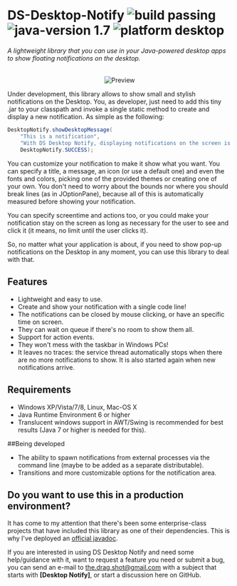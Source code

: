 # DS-Desktop-Notify ![build passing](http://b.repl.ca/v1/build-passing-green.png) ![java-version 1.7](http://b.repl.ca/v1/java--version-1.7-blue.png) ![platform desktop](http://b.repl.ca/v1/platform-desktop-orange.png)
###### A lightweight library that you can use in your Java-powered desktop apps to show floating notifications on the desktop.

<p align="center">
  <img src="http://dscore.webcindario.com/software/img/showcase/desktopnotify.png" alt="Preview"/>
</p>

Under development, this library allows to show small and stylish notifications on the Desktop. You, as developer, just need to add this tiny .jar to your classpath and invoke a single static method to create and display a new notification. As simple as the following:

```java
DesktopNotify.showDesktopMessage(
    "This is a notification",
    "With DS Desktop Notify, displaying notifications on the screen is quick and easy!",
    DesktopNotify.SUCCESS);
```

You can customize your notification to make it show what you want. You can specify a title, a message, an icon (or use a default one) and even the fonts and colors, picking one of the provided themes or creating one of your own. You don't need to worry about the bounds nor where you should break lines (as in JOptionPane), because all of this is automatically measured before showing your notification.

You can specify screentime and actions too, or you could make your notification stay on the screen as long as necessary for the user to see and click it (it means, no limit until the user clicks it).

So, no matter what your application is about, if you need to show pop-up notifications on the Desktop in any moment, you can use this library to deal with that.

## Features
- Lightweight and easy to use.
- Create and show your notification with a single code line!
- The notifications can be closed by mouse clicking, or have an specific time on screen.
- They can wait on queue if there's no room to show them all.
- Support for action events.
- They won't mess with the taskbar in Windows PCs!
- It leaves no traces: the service thread automatically stops when there are no more notifications to show. It is also started again when new notifications arrive.

## Requirements
- Windows XP/Vista/7/8, Linux, Mac-OS X
- Java Runtime Environment 6 or higher
- Translucent windows support in AWT/Swing is recommended for best results (Java 7 or higher is needed for this).

##Being developed
- The ability to spawn notifications from external processes via the command line (maybe to be added as a separate distributable).
- Transitions and more customizable options for the notification area.

## Do you want to use this in a production environment?
It has come to my attention that there's been some enterprise-class projects that have included this library as one of their dependencies. This is why I've deployed an [official javadoc](http://dscore.webcindario.com/software/desktopnotify/javadoc).

If you are interested in using DS Desktop Notify and need some help/guidance with it, want to request a feature you need or submit a bug, you can send an e-mail to [the.drag.shot@gmail.com](mailto:the.drag.shot@gmail.com) with a subject that starts with **[Desktop Notify]**, or start a discussion here on GitHub.
